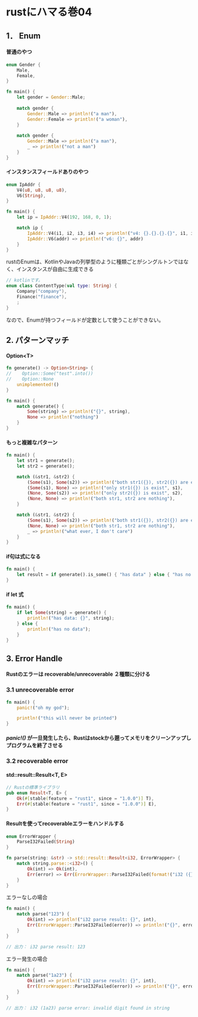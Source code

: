 # rustにハマる巻04

## 1． Enum

#### 普通のやつ
  
```rust
enum Gender {
    Male,
    Female,
}

fn main() {
    let gender = Gender::Male;
    
    match gender {
        Gender::Male => println!("a man"),
        Gender::Female => println!("a woman"),
    }
    
    match gender {
        Gender::Male => println!("a man"),
        _ => println!("not a man")
    }
}
```

#### インスタンスフィールドありのやつ

```rust
enum IpAddr {
    V4(u8, u8, u8, u8),
    V6(String),
}

fn main() {
    let ip = IpAddr::V4(192, 168, 0, 1);

    match ip {
        IpAddr::V4(i1, i2, i3, i4) => println!("v4: {}.{}.{}.{}", i1, i2, i3, i4),
        IpAddr::V6(addr) => println!("v6: {}", addr)
    }
}
```

rustのEnumは、KotlinやJavaの列挙型のように種類ごとがシングルトンではなく、インスタンスが自由に生成できる

```kotlin
// kotlinです。
enum class ContentType(val type: String) {
    Company("company"),
    Finance("finance"),
    ;
}
```

なので、Enumが持つフィールドが定数として使うことができない。

## 2. パターンマッチ

#### Option\<T>

```rust
fn generate() -> Option<String> {
//    Option::Some("test".into())
//    Option::None
    unimplemented!()
}

fn main() {
    match generate() {
        Some(string) => println!("{}", string),
        None => println!("nothing")
    }
}
```

#### もっと複雑なパターン

```rust
fn main() {
    let str1 = generate();
    let str2 = generate();

    match (&str1, &str2) {
        (Some(s1), Some(s2)) => println!("both str1({}), str2({}) are exist", s1, s2),
        (Some(s1), None) => println!("only str1({}) is exist", s1),
        (None, Some(s2)) => println!("only str2({}) is exist", s2),
        (None, None) => println!("both str1, str2 are nothing"),
    }

    match (&str1, &str2) {
        (Some(s1), Some(s2)) => println!("both str1({}), str2({}) are exist", s1, s2),
        (None, None) => println!("both str1, str2 are nothing"),
        _ => println!("what ever, I don't care")
    }
}
```

#### if句は式になる

```rust
fn main() {
    let result = if generate().is_some() { "has data" } else { "has no data" };
}
```

#### if let 式

```rust
fn main() {
    if let Some(string) = generate() {
        println!("has data: {}", string);
    } else {
        println!("has no data");
    }
}
```

## 3. Error Handle

#### Rustのエラーは recoverable/unrecoverable ２種類に分ける

### 3.1 unrecoverable error

```rust
fn main() {
    panic!("oh my god");

    println!("this will never be printed")
}
```

#### *panic!()* が一旦発生したら、Rustはstockから遡ってメモリをクリーンアップしプログラムを終了させる

### 3.2 recoverable error

#### std::result::Result\<T, E>

```rust
// Rustの標準ライブラリ
pub enum Result<T, E> {
    Ok(#[stable(feature = "rust1", since = "1.0.0")] T),
    Err(#[stable(feature = "rust1", since = "1.0.0")] E),
}
```

#### Resultを使ってrecoverableエラーをハンドルする

```rust
enum ErrorWrapper {
    ParseI32Failed(String)
}

fn parse(string: &str) -> std::result::Result<i32, ErrorWrapper> {
    match string.parse::<i32>() {
        Ok(int) => Ok(int),
        Err(error) => Err(ErrorWrapper::ParseI32Failed(format!("i32 ({}) parse error: {}", string, error)))
    }
}
```

エラーなしの場合

```rust
fn main() {
    match parse("123") {
        Ok(int) => println!("i32 parse result: {}", int),
        Err(ErrorWrapper::ParseI32Failed(error)) => println!("{}", error)
    }
}

// 出力： i32 parse result: 123
```

エラー発生の場合

```rust
fn main() {
    match parse("1a23") {
        Ok(int) => println!("i32 parse result: {}", int),
        Err(ErrorWrapper::ParseI32Failed(error)) => println!("{}", error)
    }
}

// 出力： i32 (1a23) parse error: invalid digit found in string
```
